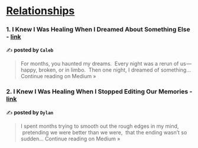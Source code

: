 
<h1><a href=https://medium.com/tag/relationships/recommended target="_blank" rel="noopener noreferrer">Relationships</a></h1>
<h3>1. I Knew I Was Healing When I Dreamed About Something Else - <a href="https://medium.com/@caleb.cws/i-knew-i-was-healing-when-i-dreamed-about-something-else-c2f9752d6e80?source=rss------relationships-5" target="_blank" rel="noopener noreferrer">link</a></h3>

✍️ **posted by `Caleb`**

<blockquote>For months, you haunted my dreams.
 Every night was a rerun of us — happy, broken, or in limbo.
 Then one night, I dreamed of something…
Continue reading on Medium »</blockquote>

<h3>2. I Knew I Was Healing When I Stopped Editing Our Memories - <a href="https://medium.com/@dylan.cws/i-knew-i-was-healing-when-i-stopped-editing-our-memories-9b9336a0dab1?source=rss------relationships-5" target="_blank" rel="noopener noreferrer">link</a></h3>

✍️ **posted by `Dylan`**

<blockquote>I spent months trying to smooth out the rough edges in my mind,
 pretending we were better than we were,
 that the ending wasn’t so sudden…
Continue reading on Medium »</blockquote>

